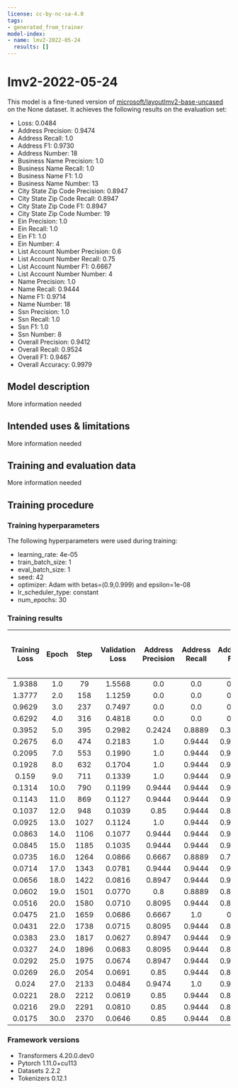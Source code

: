 ```yaml
---
license: cc-by-nc-sa-4.0
tags:
- generated_from_trainer
model-index:
- name: lmv2-2022-05-24
  results: []
---
```


<!-- This model card has been generated automatically according to the information the Trainer had access to. You
should probably proofread and complete it, then remove this comment. -->

# lmv2-2022-05-24

This model is a fine-tuned version of [microsoft/layoutlmv2-base-uncased](https://huggingface.co/microsoft/layoutlmv2-base-uncased) on the None dataset.
It achieves the following results on the evaluation set:
- Loss: 0.0484
- Address Precision: 0.9474
- Address Recall: 1.0
- Address F1: 0.9730
- Address Number: 18
- Business Name Precision: 1.0
- Business Name Recall: 1.0
- Business Name F1: 1.0
- Business Name Number: 13
- City State Zip Code Precision: 0.8947
- City State Zip Code Recall: 0.8947
- City State Zip Code F1: 0.8947
- City State Zip Code Number: 19
- Ein Precision: 1.0
- Ein Recall: 1.0
- Ein F1: 1.0
- Ein Number: 4
- List Account Number Precision: 0.6
- List Account Number Recall: 0.75
- List Account Number F1: 0.6667
- List Account Number Number: 4
- Name Precision: 1.0
- Name Recall: 0.9444
- Name F1: 0.9714
- Name Number: 18
- Ssn Precision: 1.0
- Ssn Recall: 1.0
- Ssn F1: 1.0
- Ssn Number: 8
- Overall Precision: 0.9412
- Overall Recall: 0.9524
- Overall F1: 0.9467
- Overall Accuracy: 0.9979

## Model description

More information needed

## Intended uses & limitations

More information needed

## Training and evaluation data

More information needed

## Training procedure

### Training hyperparameters

The following hyperparameters were used during training:
- learning_rate: 4e-05
- train_batch_size: 1
- eval_batch_size: 1
- seed: 42
- optimizer: Adam with betas=(0.9,0.999) and epsilon=1e-08
- lr_scheduler_type: constant
- num_epochs: 30

### Training results

| Training Loss | Epoch | Step | Validation Loss | Address Precision | Address Recall | Address F1 | Address Number | Business Name Precision | Business Name Recall | Business Name F1 | Business Name Number | City State Zip Code Precision | City State Zip Code Recall | City State Zip Code F1 | City State Zip Code Number | Ein Precision | Ein Recall | Ein F1 | Ein Number | List Account Number Precision | List Account Number Recall | List Account Number F1 | List Account Number Number | Name Precision | Name Recall | Name F1 | Name Number | Ssn Precision | Ssn Recall | Ssn F1 | Ssn Number | Overall Precision | Overall Recall | Overall F1 | Overall Accuracy |
|:-------------:|:-----:|:----:|:---------------:|:-----------------:|:--------------:|:----------:|:--------------:|:-----------------------:|:--------------------:|:----------------:|:--------------------:|:-----------------------------:|:--------------------------:|:----------------------:|:--------------------------:|:-------------:|:----------:|:------:|:----------:|:-----------------------------:|:--------------------------:|:----------------------:|:--------------------------:|:--------------:|:-----------:|:-------:|:-----------:|:-------------:|:----------:|:------:|:----------:|:-----------------:|:--------------:|:----------:|:----------------:|
| 1.9388        | 1.0   | 79   | 1.5568          | 0.0               | 0.0            | 0.0        | 18             | 0.0                     | 0.0                  | 0.0              | 13                   | 0.0                           | 0.0                        | 0.0                    | 19                         | 0.0           | 0.0        | 0.0    | 4          | 0.0                           | 0.0                        | 0.0                    | 4                          | 0.0            | 0.0         | 0.0     | 18          | 0.0           | 0.0        | 0.0    | 8          | 0.0               | 0.0            | 0.0        | 0.9465           |
| 1.3777        | 2.0   | 158  | 1.1259          | 0.0               | 0.0            | 0.0        | 18             | 0.0                     | 0.0                  | 0.0              | 13                   | 0.0                           | 0.0                        | 0.0                    | 19                         | 0.0           | 0.0        | 0.0    | 4          | 0.0                           | 0.0                        | 0.0                    | 4                          | 0.0            | 0.0         | 0.0     | 18          | 0.0           | 0.0        | 0.0    | 8          | 0.0               | 0.0            | 0.0        | 0.9465           |
| 0.9629        | 3.0   | 237  | 0.7497          | 0.0               | 0.0            | 0.0        | 18             | 0.0                     | 0.0                  | 0.0              | 13                   | 0.0                           | 0.0                        | 0.0                    | 19                         | 0.0           | 0.0        | 0.0    | 4          | 0.0                           | 0.0                        | 0.0                    | 4                          | 0.0            | 0.0         | 0.0     | 18          | 0.0           | 0.0        | 0.0    | 8          | 0.0               | 0.0            | 0.0        | 0.9465           |
| 0.6292        | 4.0   | 316  | 0.4818          | 0.0               | 0.0            | 0.0        | 18             | 0.0                     | 0.0                  | 0.0              | 13                   | 0.0                           | 0.0                        | 0.0                    | 19                         | 0.0           | 0.0        | 0.0    | 4          | 0.0                           | 0.0                        | 0.0                    | 4                          | 0.0            | 0.0         | 0.0     | 18          | 0.1944        | 0.875      | 0.3182 | 8          | 0.1944            | 0.0833         | 0.1167     | 0.9523           |
| 0.3952        | 5.0   | 395  | 0.2982          | 0.2424            | 0.8889         | 0.3810     | 18             | 0.0                     | 0.0                  | 0.0              | 13                   | 0.1111                        | 0.1053                     | 0.1081                 | 19                         | 0.0           | 0.0        | 0.0    | 4          | 0.0                           | 0.0                        | 0.0                    | 4                          | 0.0            | 0.0         | 0.0     | 18          | 0.6364        | 0.875      | 0.7368 | 8          | 0.2632            | 0.2976         | 0.2793     | 0.9660           |
| 0.2675        | 6.0   | 474  | 0.2183          | 1.0               | 0.9444         | 0.9714     | 18             | 0.0                     | 0.0                  | 0.0              | 13                   | 0.8824                        | 0.7895                     | 0.8333                 | 19                         | 0.0           | 0.0        | 0.0    | 4          | 0.6                           | 0.75                       | 0.6667                 | 4                          | 0.1905         | 0.4444      | 0.2667  | 18          | 0.5714        | 1.0        | 0.7273 | 8          | 0.5204            | 0.6071         | 0.5604     | 0.9810           |
| 0.2095        | 7.0   | 553  | 0.1990          | 1.0               | 0.9444         | 0.9714     | 18             | 0.0833                  | 0.0769               | 0.08             | 13                   | 0.9375                        | 0.7895                     | 0.8571                 | 19                         | 0.0           | 0.0        | 0.0    | 4          | 0.75                          | 0.75                       | 0.75                   | 4                          | 0.2647         | 0.5         | 0.3462  | 18          | 0.1739        | 1.0        | 0.2963 | 8          | 0.4109            | 0.6310         | 0.4977     | 0.9762           |
| 0.1928        | 8.0   | 632  | 0.1704          | 1.0               | 0.9444         | 0.9714     | 18             | 0.3158                  | 0.4615               | 0.3750           | 13                   | 0.9412                        | 0.8421                     | 0.8889                 | 19                         | 0.0           | 0.0        | 0.0    | 4          | 1.0                           | 0.75                       | 0.8571                 | 4                          | 0.3214         | 0.5         | 0.3913  | 18          | 0.5385        | 0.875      | 0.6667 | 8          | 0.5979            | 0.6905         | 0.6409     | 0.9849           |
| 0.159         | 9.0   | 711  | 0.1339          | 1.0               | 0.9444         | 0.9714     | 18             | 0.45                    | 0.6923               | 0.5455           | 13                   | 0.9444                        | 0.8947                     | 0.9189                 | 19                         | 0.0           | 0.0        | 0.0    | 4          | 0.25                          | 0.75                       | 0.375                  | 4                          | 0.375          | 0.5         | 0.4286  | 18          | 0.2308        | 0.375      | 0.2857 | 8          | 0.5577            | 0.6905         | 0.6170     | 0.9871           |
| 0.1314        | 10.0  | 790  | 0.1199          | 0.9444            | 0.9444         | 0.9444     | 18             | 0.8571                  | 0.9231               | 0.8889           | 13                   | 0.9444                        | 0.8947                     | 0.9189                 | 19                         | 0.0           | 0.0        | 0.0    | 4          | 0.6                           | 0.75                       | 0.6667                 | 4                          | 0.7895         | 0.8333      | 0.8108  | 18          | 0.6667        | 1.0        | 0.8    | 8          | 0.8372            | 0.8571         | 0.8471     | 0.9897           |
| 0.1143        | 11.0  | 869  | 0.1127          | 0.9444            | 0.9444         | 0.9444     | 18             | 1.0                     | 1.0                  | 1.0              | 13                   | 0.9444                        | 0.8947                     | 0.9189                 | 19                         | 0.0           | 0.0        | 0.0    | 4          | 0.6                           | 0.75                       | 0.6667                 | 4                          | 1.0            | 0.9444      | 0.9714  | 18          | 0.6667        | 1.0        | 0.8    | 8          | 0.9036            | 0.8929         | 0.8982     | 0.9903           |
| 0.1037        | 12.0  | 948  | 0.1039          | 0.85              | 0.9444         | 0.8947     | 18             | 0.9167                  | 0.8462               | 0.8800           | 13                   | 0.9444                        | 0.8947                     | 0.9189                 | 19                         | 0.0           | 0.0        | 0.0    | 4          | 0.6                           | 0.75                       | 0.6667                 | 4                          | 0.8889         | 0.8889      | 0.8889  | 18          | 0.6667        | 1.0        | 0.8    | 8          | 0.8471            | 0.8571         | 0.8521     | 0.9901           |
| 0.0925        | 13.0  | 1027 | 0.1124          | 1.0               | 0.9444         | 0.9714     | 18             | 1.0                     | 1.0                  | 1.0              | 13                   | 0.9444                        | 0.8947                     | 0.9189                 | 19                         | 0.0           | 0.0        | 0.0    | 4          | 0.75                          | 0.75                       | 0.75                   | 4                          | 1.0            | 0.9444      | 0.9714  | 18          | 0.5833        | 0.875      | 0.7000 | 8          | 0.9136            | 0.8810         | 0.8970     | 0.9904           |
| 0.0863        | 14.0  | 1106 | 0.1077          | 0.9444            | 0.9444         | 0.9444     | 18             | 0.7333                  | 0.8462               | 0.7857           | 13                   | 0.9444                        | 0.8947                     | 0.9189                 | 19                         | 0.0           | 0.0        | 0.0    | 4          | 0.6                           | 0.75                       | 0.6667                 | 4                          | 1.0            | 0.9444      | 0.9714  | 18          | 0.6154        | 1.0        | 0.7619 | 8          | 0.8488            | 0.8690         | 0.8588     | 0.9916           |
| 0.0845        | 15.0  | 1185 | 0.1035          | 0.9444            | 0.9444         | 0.9444     | 18             | 1.0                     | 1.0                  | 1.0              | 13                   | 0.9412                        | 0.8421                     | 0.8889                 | 19                         | 0.0           | 0.0        | 0.0    | 4          | 0.6                           | 0.75                       | 0.6667                 | 4                          | 1.0            | 0.9444      | 0.9714  | 18          | 0.5833        | 0.875      | 0.7000 | 8          | 0.8902            | 0.8690         | 0.8795     | 0.9921           |
| 0.0735        | 16.0  | 1264 | 0.0866          | 0.6667            | 0.8889         | 0.7619     | 18             | 1.0                     | 1.0                  | 1.0              | 13                   | 0.9444                        | 0.8947                     | 0.9189                 | 19                         | 0.0           | 0.0        | 0.0    | 4          | 0.6                           | 0.75                       | 0.6667                 | 4                          | 1.0            | 0.9444      | 0.9714  | 18          | 0.6667        | 1.0        | 0.8    | 8          | 0.8315            | 0.8810         | 0.8555     | 0.9918           |
| 0.0714        | 17.0  | 1343 | 0.0781          | 0.9444            | 0.9444         | 0.9444     | 18             | 1.0                     | 0.9231               | 0.9600           | 13                   | 0.9412                        | 0.8421                     | 0.8889                 | 19                         | 0.0           | 0.0        | 0.0    | 4          | 0.6                           | 0.75                       | 0.6667                 | 4                          | 1.0            | 0.9444      | 0.9714  | 18          | 0.6667        | 1.0        | 0.8    | 8          | 0.9012            | 0.8690         | 0.8848     | 0.9921           |
| 0.0656        | 18.0  | 1422 | 0.0816          | 0.8947            | 0.9444         | 0.9189     | 18             | 1.0                     | 1.0                  | 1.0              | 13                   | 0.9444                        | 0.8947                     | 0.9189                 | 19                         | 0.0           | 0.0        | 0.0    | 4          | 0.6                           | 0.75                       | 0.6667                 | 4                          | 0.9444         | 0.9444      | 0.9444  | 18          | 0.6667        | 1.0        | 0.8    | 8          | 0.8824            | 0.8929         | 0.8876     | 0.9919           |
| 0.0602        | 19.0  | 1501 | 0.0770          | 0.8               | 0.8889         | 0.8421     | 18             | 0.8667                  | 1.0                  | 0.9286           | 13                   | 0.9444                        | 0.8947                     | 0.9189                 | 19                         | 0.0           | 0.0        | 0.0    | 4          | 0.6                           | 0.75                       | 0.6667                 | 4                          | 0.9444         | 0.9444      | 0.9444  | 18          | 0.6667        | 1.0        | 0.8    | 8          | 0.8409            | 0.8810         | 0.8605     | 0.9912           |
| 0.0516        | 20.0  | 1580 | 0.0710          | 0.8095            | 0.9444         | 0.8718     | 18             | 1.0                     | 1.0                  | 1.0              | 13                   | 0.9444                        | 0.8947                     | 0.9189                 | 19                         | 0.0           | 0.0        | 0.0    | 4          | 0.6                           | 0.75                       | 0.6667                 | 4                          | 1.0            | 0.9444      | 0.9714  | 18          | 0.6667        | 1.0        | 0.8    | 8          | 0.8721            | 0.8929         | 0.8824     | 0.9919           |
| 0.0475        | 21.0  | 1659 | 0.0686          | 0.6667            | 1.0            | 0.8        | 18             | 0.5                     | 0.6154               | 0.5517           | 13                   | 0.9412                        | 0.8421                     | 0.8889                 | 19                         | 0.0           | 0.0        | 0.0    | 4          | 0.6                           | 0.75                       | 0.6667                 | 4                          | 0.9412         | 0.8889      | 0.9143  | 18          | 0.6667        | 1.0        | 0.8    | 8          | 0.7340            | 0.8214         | 0.7753     | 0.9904           |
| 0.0431        | 22.0  | 1738 | 0.0715          | 0.8095            | 0.9444         | 0.8718     | 18             | 0.9286                  | 1.0                  | 0.9630           | 13                   | 0.8421                        | 0.8421                     | 0.8421                 | 19                         | 0.0           | 0.0        | 0.0    | 4          | 0.75                          | 0.75                       | 0.75                   | 4                          | 0.9444         | 0.9444      | 0.9444  | 18          | 0.3529        | 0.75       | 0.48   | 8          | 0.7273            | 0.8571         | 0.7869     | 0.9933           |
| 0.0383        | 23.0  | 1817 | 0.0627          | 0.8947            | 0.9444         | 0.9189     | 18             | 0.9231                  | 0.9231               | 0.9231           | 13                   | 0.8947                        | 0.8947                     | 0.8947                 | 19                         | 0.0           | 0.0        | 0.0    | 4          | 0.75                          | 0.75                       | 0.75                   | 4                          | 1.0            | 0.8889      | 0.9412  | 18          | 0.5714        | 1.0        | 0.7273 | 8          | 0.8111            | 0.8690         | 0.8391     | 0.9961           |
| 0.0327        | 24.0  | 1896 | 0.0683          | 0.8095            | 0.9444         | 0.8718     | 18             | 0.6                     | 0.9231               | 0.7273           | 13                   | 0.8095                        | 0.8947                     | 0.8500                 | 19                         | 0.6           | 0.75       | 0.6667 | 4          | 0.75                          | 0.75                       | 0.75                   | 4                          | 0.9412         | 0.8889      | 0.9143  | 18          | 0.8889        | 1.0        | 0.9412 | 8          | 0.7835            | 0.9048         | 0.8398     | 0.9942           |
| 0.0292        | 25.0  | 1975 | 0.0674          | 0.8947            | 0.9444         | 0.9189     | 18             | 1.0                     | 1.0                  | 1.0              | 13                   | 0.85                          | 0.8947                     | 0.8718                 | 19                         | 1.0           | 1.0        | 1.0    | 4          | 0.6                           | 0.75                       | 0.6667                 | 4                          | 1.0            | 0.9444      | 0.9714  | 18          | 1.0           | 1.0        | 1.0    | 8          | 0.9186            | 0.9405         | 0.9294     | 0.9975           |
| 0.0269        | 26.0  | 2054 | 0.0691          | 0.85              | 0.9444         | 0.8947     | 18             | 1.0                     | 1.0                  | 1.0              | 13                   | 0.9444                        | 0.8947                     | 0.9189                 | 19                         | 1.0           | 1.0        | 1.0    | 4          | 0.6                           | 0.75                       | 0.6667                 | 4                          | 1.0            | 0.9444      | 0.9714  | 18          | 1.0           | 1.0        | 1.0    | 8          | 0.9294            | 0.9405         | 0.9349     | 0.9976           |
| 0.024         | 27.0  | 2133 | 0.0484          | 0.9474            | 1.0            | 0.9730     | 18             | 1.0                     | 1.0                  | 1.0              | 13                   | 0.8947                        | 0.8947                     | 0.8947                 | 19                         | 1.0           | 1.0        | 1.0    | 4          | 0.6                           | 0.75                       | 0.6667                 | 4                          | 1.0            | 0.9444      | 0.9714  | 18          | 1.0           | 1.0        | 1.0    | 8          | 0.9412            | 0.9524         | 0.9467     | 0.9979           |
| 0.0221        | 28.0  | 2212 | 0.0619          | 0.85              | 0.9444         | 0.8947     | 18             | 1.0                     | 1.0                  | 1.0              | 13                   | 0.9444                        | 0.8947                     | 0.9189                 | 19                         | 1.0           | 1.0        | 1.0    | 4          | 0.6                           | 0.75                       | 0.6667                 | 4                          | 1.0            | 0.9444      | 0.9714  | 18          | 1.0           | 1.0        | 1.0    | 8          | 0.9294            | 0.9405         | 0.9349     | 0.9976           |
| 0.0216        | 29.0  | 2291 | 0.0810          | 0.85              | 0.9444         | 0.8947     | 18             | 1.0                     | 1.0                  | 1.0              | 13                   | 0.9444                        | 0.8947                     | 0.9189                 | 19                         | 1.0           | 1.0        | 1.0    | 4          | 0.6                           | 0.75                       | 0.6667                 | 4                          | 1.0            | 0.9444      | 0.9714  | 18          | 1.0           | 0.875      | 0.9333 | 8          | 0.9286            | 0.9286         | 0.9286     | 0.9960           |
| 0.0175        | 30.0  | 2370 | 0.0646          | 0.85              | 0.9444         | 0.8947     | 18             | 1.0                     | 1.0                  | 1.0              | 13                   | 0.9444                        | 0.8947                     | 0.9189                 | 19                         | 1.0           | 1.0        | 1.0    | 4          | 0.6                           | 0.75                       | 0.6667                 | 4                          | 1.0            | 0.9444      | 0.9714  | 18          | 1.0           | 1.0        | 1.0    | 8          | 0.9294            | 0.9405         | 0.9349     | 0.9976           |


### Framework versions

- Transformers 4.20.0.dev0
- Pytorch 1.11.0+cu113
- Datasets 2.2.2
- Tokenizers 0.12.1
